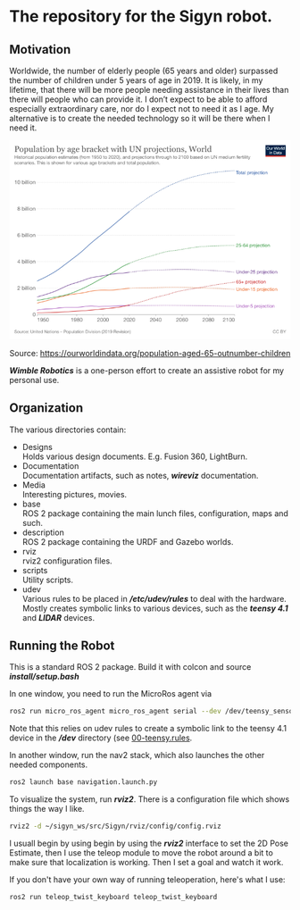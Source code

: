 # The repository for the Sigyn robot.
## Motivation
Worldwide, the number of elderly people (65 years and older) surpassed the number of children under 5 years of age in 2019. It is likely, in my lifetime, that there will be more people needing assistance in their lives than there will people who can provide it. I don’t expect to be able to afford especially extraordinary care, nor do I expect not to need it as I age. My alternative is to create the needed technology so it will be there when I need it.
<div style="text-align: center;">
  <img src="Media/Pictures/historic-and-un-pop-projections-by-age.webp" alt="alt text">
  <p>Source: <a href="https://ourworldindata.org/population-aged-65-outnumber-children">https://ourworldindata.org/population-aged-65-outnumber-children</a></p>
</div>

***Wimble Robotics*** is a one-person effort to create an assistive robot for my personal use.


## Organization
The various directories contain:
* Designs<br/>
    Holds various design documents. E.g. Fusion 360, LightBurn.
* Documentation<br/>
    Documentation artifacts, such as notes, ***wireviz*** documentation.
* Media<br/>
    Interesting pictures, movies.
* base<br/>
    ROS 2 package containing the main lunch files, configuration, maps and such.
* description<br/>
    ROS 2 package containing the URDF and Gazebo worlds.
* rviz<br/>
    rviz2 configuration files.
* scripts<br/>
    Utility scripts.
* udev<br/>
    Various rules to be placed in ***/etc/udev/rules*** to deal with the hardware. Mostly creates symbolic links to various devices, such as the ***teensy 4.1*** and ***LIDAR*** devices.

## Running the Robot
This is a standard ROS 2 package. Build it with colcon and source ***install/setup.bash***

In one window, you need to run the MicroRos agent via
``` bash
ros2 run micro_ros_agent micro_ros_agent serial --dev /dev/teensy_sensor
```
Note that this relies on udev rules to create a symbolic link to the teensy 4.1 device in the ***/dev*** directory (see [00-teensy.rules](udev/00-teensy.rules).

In another window, run the nav2 stack, which also launches the other needed components.
``` bash
ros2 launch base navigation.launch.py
```

To visualize the system, run ***rviz2***. There is a configuration file which shows things the way I like.
``` bash
rviz2 -d ~/sigyn_ws/src/Sigyn/rviz/config/config.rviz
```

I usuall begin by using begin by using the ***rviz2*** interface to set the 2D Pose Estimate, then I use the teleop module to move the robot around a bit to make sure that localization is working. Then I set a goal and watch it work.

If you don't have your own way of running teleoperation, here's what I use:
``` bash
ros2 run teleop_twist_keyboard teleop_twist_keyboard
```

